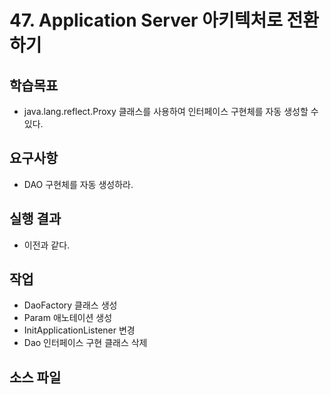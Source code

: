 # 47. Application Server 아키텍처로 전환하기

## 학습목표

- java.lang.reflect.Proxy 클래스를 사용하여 인터페이스 구현체를 자동 생성할 수 있다.

## 요구사항

- DAO 구현체를 자동 생성하라.

## 실행 결과

- 이전과 같다.

## 작업

- DaoFactory 클래스 생성
- Param 애노테이션 생성
- InitApplicationListener 변경
- Dao 인터페이스 구현 클래스 삭제


## 소스 파일

